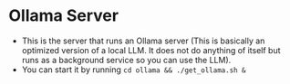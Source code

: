 # Ollama Server

- This is the server that runs an Ollama server (This is basically an optimized version of a local LLM. It does not do anything of itself but runs as a background service so you can use the LLM). 
- You can start it by running `cd ollama && ./get_ollama.sh &`